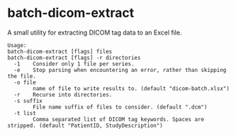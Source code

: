 # batch-dicom-extract
A small utility for extracting DICOM tag data to an Excel file.

```
Usage:
batch-dicom-extract [flags] files
batch-dicom-extract [flags] -r directories
  -1    Consider only 1 file per series.
  -e    Stop parsing when encountering an error, rather than skipping the file.
  -o file
        name of file to write results to. (default "dicom-batch.xlsx")
  -r    Recurse into directories.
  -s suffix
        File name suffix of files to consider. (default ".dcm")
  -t list
        Comma separated list of DICOM tag keywords. Spaces are stripped. (default "PatientID, StudyDescription")
```